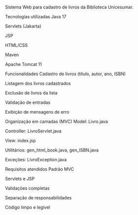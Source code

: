 Sistema Web para cadastro de livros da Biblioteca Unicesumar.

Tecnologias utilizadas
Java 17

Servlets (Jakarta)

JSP

HTML/CSS

Maven

Apache Tomcat 11

Funcionalidades
Cadastro de livros (título, autor, ano, ISBN)

Listagem dos livros cadastrados

Exclusão de livros da lista

Validação de entradas

Exibição de mensagens de erro

Organização em camadas (MVC)
Model: Livro.java

Controller: LivroServlet.java

View: index.jsp

Utilitários: gen_html_book.java, gen_ISBN.java

Exceções: LivroException.java

Requisitos atendidos
Padrão MVC

Servlets e JSP

Validações completas

Separação de responsabilidades

Código limpo e legível
